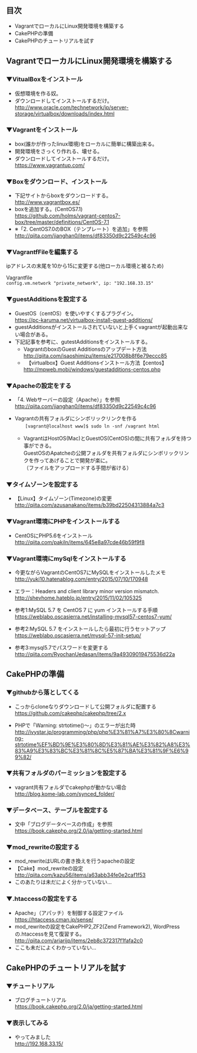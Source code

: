 ## 目次
* VagrantでローカルにLinux開発環境を構築する
* CakePHPの準備
* CakePHPのチュートリアルを試す

## VagrantでローカルにLinux開発環境を構築する 
### ▼VitualBoxをインストール
* 仮想環境を作る奴。
* ダウンロードしてインストールするだけ。  
  <http://www.oracle.com/technetwork/jp/server-storage/virtualbox/downloads/index.html>

### ▼Vagrantをインストール
* box(誰かが作ったlinux環境)をローカルに簡単に構築出来る。
* 開発環境をさっくり作れる、壊せる。
* ダウンロードしてインストールするだけ。  
  <https://www.vagrantup.com/>

### ▼Boxをダウンロード、インストール
* 下記サイトからboxをダウンロードする。  
  <http://www.vagrantbox.es/>
* boxを追加する。(CentOS7.1)  
<https://github.com/holms/vagrant-centos7-box/tree/master/definitions/CentOS-7.1>
* ※「2. CentOS7.0のBOX（テンプレート）を追加」を参照  
<http://qiita.com/jianghan0/items/df83350d9c22549c4c96>

### ▼VagrantfFileを編集する
ipアドレスの末尾を10から15に変更する(他ローカル環境と被るため)　　

Vagrantfile  
```config.vm.network "private_network", ip: "192.168.33.15"```

### ▼guestAdditionsを設定する
* GuestOS（centOS）を使いやすくするプラグイン。  
<https://pc-karuma.net/virtualbox-install-guest-additions/>
* guestAdditionsがインストールされていないと上手くvagrantが起動出来ない場合がある。
* 下記記事を参考に、gutestAdditionsをインストールする。
    * VagrantのboxのGuest Additionsのアップデート方法  
<http://qiita.com/isaoshimizu/items/e217008b8f6e79eccc85>
    * 　【virtualbox】Guest Additionsインストール方法【centos】  
<http://mpweb.mobi/windows/guestadditions-centos.php>

### ▼Apacheの設定をする
* 「4. Webサーバーの設定（Apache）」を参照  
<http://qiita.com/jianghan0/items/df83350d9c22549c4c96>

* Vagrantの共有フォルダにシンボリックリンクを作る  
　　```[vagrant@localhost www]$ sudo ln -snf /vagrant html```
    * VagrantはHostOS(Mac)とGuestOS(CentOS)の間に共有フォルダを持つ事ができる。  
GuestOSのApatcheの公開フォルダを共有フォルダにシンボリックリンクを作ってあげることで開発が楽に。  
（ファイルをアップロードする手間が省ける）

### ▼タイムゾーンを設定する
* 【Linux】タイムゾーン(Timezone)の変更  
<http://qiita.com/azusanakano/items/b39bd22504313884a7c3>

### ▼Vagrant環境にPHPをインストールする
* CentOSにPHP5.6をインストール  
<http://qiita.com/pakiln/items/645e8a97cde46b59f9f8>

### ▼Vagrant環境にmySqlをインストールする
* 今更ながらVagrantのCentOS7にMySQLをインストールしたメモ  
<http://yuki10.hatenablog.com/entry/2015/07/10/170948>

* エラー：Headers and client library minor version mismatch.  
<http://shevhome.hateblo.jp/entry/2015/11/02/105325>

* 参考1:MySQL 5.7 を CentOS 7 に yum インストールする手順  
<https://weblabo.oscasierra.net/installing-mysql57-centos7-yum/>

* 参考2:MySQL 5.7 をインストールしたら最初に行うセットアップ  
<https://weblabo.oscasierra.net/mysql-57-init-setup/>

* 参考3:mysql5.7でパスワードを変更する  
<http://qiita.com/RyochanUedasan/items/9a49309019475536d22a>


## CakePHPの準備

### ▼githubから落としてくる
* こっからcloneなりダウンロードして公開フォルダに配置する  
<https://github.com/cakephp/cakephp/tree/2.x>

* PHPで「Warning: strtotime()～」のエラーが出た時  
<http://ivystar.jp/programming/php/php%E3%81%A7%E3%80%8Cwarning-strtotime%EF%BD%9E%E3%80%8D%E3%81%AE%E3%82%A8%E3%83%A9%E3%83%BC%E3%81%8C%E5%87%BA%E3%81%9F%E6%99%82/>


### ▼共有フォルダのパーミッションを設定する
* vagrant共有フォルダでcakephpが動かない場合  
<http://blog.kome-lab.com/synced_folder/>

### ▼データベース、テーブルを設定する
* 文中「ブログデータベースの作成」を参照  
<https://book.cakephp.org/2.0/ja/getting-started.html>

### ▼mod_rewriteの設定する
* mod_rewriteはURLの書き換えを行うapacheの設定
* 【Cake】mod_rewriteの設定  
<http://qiita.com/kazu56/items/a63abb34fe0e2caf1f53>
* このあたりは未だによく分かっていない…

### ▼.htaccessの設定をする
* Apache」（アパッチ）を制御する設定ファイル  
<https://htaccess.cman.jp/sense/>
* mod_rewriteの設定をCakePHP2,ZF2(Zend Framework2), WordPressの.htaccessを見て復習する。  
<http://qiita.com/ariarijp/items/2eb8c372317f1fafa2c0>
* ここも未だによくわかっていない…

## CakePHPのチュートリアルを試す
### ▼チュートリアル
* ブログチュートリアル  
<https://book.cakephp.org/2.0/ja/getting-started.html>

### ▼表示してみる
* やってみました  
<http://192.168.33.15/>

